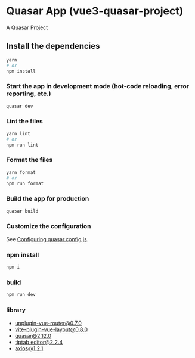 # Quasar App (vue3-quasar-project)

A Quasar Project

## Install the dependencies
```bash
yarn
# or
npm install
```

### Start the app in development mode (hot-code reloading, error reporting, etc.)
```bash
quasar dev
```


### Lint the files
```bash
yarn lint
# or
npm run lint
```


### Format the files
```bash
yarn format
# or
npm run format
```



### Build the app for production
```bash
quasar build
```

### Customize the configuration
See [Configuring quasar.config.js](https://v2.quasar.dev/quasar-cli-vite/quasar-config-js).

### npm install 
```ruby
npm i
```

### build 
```ruby
npm run dev
```

### library 
- [unplugin-vue-router@0.7.0](https://github.com/posva/unplugin-vue-router)
- [vite-plugin-vue-layout@0.8.0](https://github.com/whiteDwarff/vite-plugin-vue-layouts)
- [quasar@2.12.0](https://quasar.dev/)
- [tiptab editor@2.2.4](https://tiptap.dev/docs/editor/installation/vue3)
- axios@1.2.1
